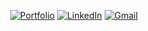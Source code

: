  <div align="center">
 
[![Portfolio](https://img.shields.io/badge/Portfolio-151515?style=for-the-badge&logo=google&logoColor=79FF97)](https://hackenicka.firebaseapp.com/)
[![LinkedIn](https://img.shields.io/badge/LinkedIn-151515?style=for-the-badge&logo=linkedin&logoColor=79FF97)](https://www.linkedin.com/in/josuehoenicka/)
[![Gmail](https://img.shields.io/badge/Contact_me-151515?style=for-the-badge&logo=gmail&logoColor=79FF97)](https://mail.google.com/mail/?view=cm&fs=1&to=josuee.vzla%40gmail.com)
  
</div>

<!-- <img align="center" src="https://github-readme-stats.vercel.app/api?username=josuehoenicka&show_icons=true&theme=dark&title_color=ffffff&text_color=ffffff&hide_border=true&locale=en" alt="josuehoenicka" style="height: 12em;"/>
 
<img align="center" src="https://github-readme-stats.vercel.app/api/top-langs/?username=josuehoenicka&langs_count=3&theme=dark&hide_border=true&hide=html,scss,css,ruby,java,racket,sass" style="height: 12em;"/> -->





  

  




